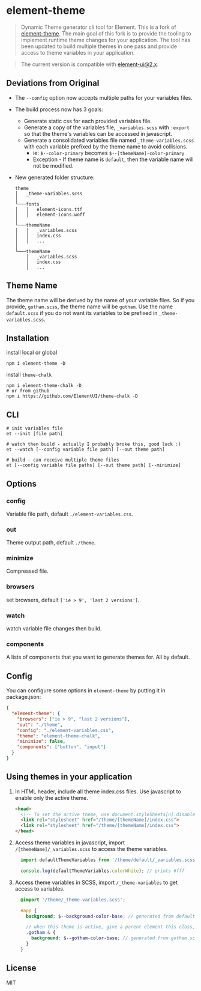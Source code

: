 # element-theme

> Dynamic Theme generator cli tool for Element. This is a fork of [element-theme](https://github.com/ElementUI/element-theme). The main goal of this fork is to provide the tooling to implement runtime theme changes for your application. The tool has been updated to build multiple themes in one pass and provide access to theme variables in your application.

> The current version is compatible with element-ui@2.x.

## Deviations from Original

* The `--config` option now accepts multiple paths for your variables files.

* The build process now has 3 goals:
  * Generate static css for each provided variables file.
  * Generate a copy of the variables file, `_variables.scss` with `:export` so that the theme's variables can be accessed in javascript.
  * Generate a consolidated variables file named `_theme-variables.scss` with each variable prefixed by the theme name to avoid collisions.
      * ie: `$--color-primary` becomes `$--[themeName]-color-primary`
      * Exception - If theme name is `default`, then the variable name will not be modified.

* New generated folder structure:
  ```
  theme
  │   _theme-variables.scss
  │
  └───fonts
  │   │   element-icons.ttf
  │   │   element-icons.woff
  │
  └───themeName
  │   │   _variables.scss
  │   │   index.css
  │   │   ...
  │
  └───themeName
      │   _variables.scss
      │   index.css
      │   ...
  ```

## Theme Name
  The theme name will be derived by the name of your variable files. So if you provide, `gotham.scss`, the theme name will be `gotham`. Use the name `default.scss` if you do not want its variables to be prefixed in `_theme-variables.scss`.

## Installation
install local or global
```shell
npm i element-theme -D
```

install `theme-chalk`
```shell
npm i element-theme-chalk -D
# or from github
npm i https://github.com/ElementUI/theme-chalk -D
```

## CLI
```shell
# init variables file
et --init [file path]

# watch then build - actually I probably broke this, good luck :)
et --watch [--config variable file path] [--out theme path]

# build - can receive multiple theme files
et [--config variable file paths] [--out theme path] [--minimize]
```

## Options
### config
Variable file path, default `./element-variables.css`.

### out
Theme output path, default `./theme`.

### minimize
Compressed file.

### browsers
set browsers, default `['ie > 9', 'last 2 versions']`.

### watch
watch variable file changes then build.

### components
A lists of components that you want to generate themes for.  All by default.

## Config
You can configure some options in `element-theme` by putting it in package.json:
```json
{
  "element-theme": {
    "browsers": ["ie > 9", "last 2 versions"],
    "out": "./theme",
    "config": "./element-variables.css",
    "theme": "element-theme-chalk",
    "minimize": false,
    "components": ["button", "input"]
  }
}
```

## Using themes in your application

  1. In HTML header, include all theme index.css files. Use javascript to enable only the active theme.
      ```html
      <head>
        <!-- To set the active theme, use document.styleSheets[n].disabled = true|false; -->
        <link rel="stylesheet" href="/theme/[themeName]/index.css">
        <link rel="stylesheet" href="/theme/[themeName]/index.css">
      </head>
      ```
  2. Access theme variables in javascript, import `/[themeName]/_variables.scss` to access the theme variables.
      ```js
        import defaultThemeVariables from '/theme/default/_variables.scss;

        console.log(defaultThemeVariables.colorWhite); // prints #fff
      ```
  3. Access theme variables in SCSS, import `/_theme-variables` to get access to variables.
      ```scss
        @import '/theme/_theme-variables.scss';

        #app {
          background: $--background-color-base; // generated from default.scss config

          // when this theme is active, give a parent element this class, such as <html>
          .gotham & {
            background: $--gotham-color-base; // generated from gotham.scss config
          }
        }
      ```




## License
MIT
